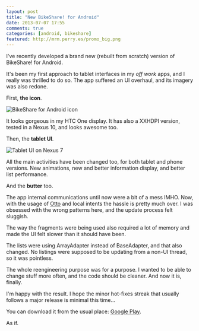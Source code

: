 ```yaml
---
layout: post
title: "New BikeShare! for Android"
date: 2013-07-07 17:55
comments: true
categories: [android, bikeshare]
featured: http://mrm.perry.es/promo_big.png
---
```


I've recently developed a brand new (rebuilt from scratch) version of BikeShare! for Android. 

It's been my first approach to tablet interfaces in my *off work* apps, and I really was thrilled to do so. The app suffered an UI overhaul, and its imagery was also redone. 

First, **the icon**.

![BikeShare for Android icon](http://mrm.perry.es/icon_app_v2.png)

It looks gorgeous in my HTC One display. It has also a XXHDPI version, tested in a Nexus 10, and looks awesome too.

Then, the **tablet UI**.

![Tablet UI on Nexus 7](http://mrm.perry.es/tablet_ui.png)

All the main activities have been changed too, for both tablet and phone versions. New animations, new and better information display, and better list performance.

And the **butter** too.

The app internal communications until now were a bit of a mess IMHO. Now, with the usage of [Otto](http://square.github.io/otto/) and local intents the hassle is pretty much over. I was obsessed with the wrong patterns here, and the update process felt sluggish. 

The way the fragments were being used also required a lot of memory and made the UI felt slower than it should have been. 

The lists were using ArrayAdapter instead of BaseAdapter, and that also changed. No listings were supposed to be updating from a non-UI thread, so it was pointless.

The whole reengineering purpose was for a purpose. I wanted to be able to change stuff more often, and the code should be cleaner. And now it is, finally. 

I'm happy with the result. I hope the minor hot-fixes streak that usually follows a major release is minimal this time… 

You can download it from the usual place: [Google Play](https://play.google.com/store/apps/details?id=com.bikeshare&feature=search_result).

As if.